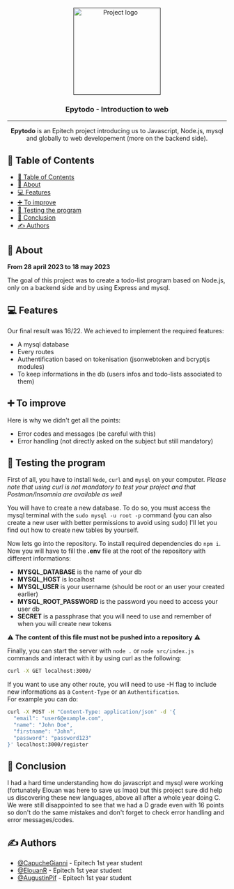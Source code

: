 <p align="center">
  <a href="" rel="noopener">
 <img width=200px height=200px src="https://cdn-icons-png.flaticon.com/512/906/906334.png" alt="Project logo"></a>
</p>

<h3 align="center"><strong>Epytodo</strong> - Introduction to web</h3>

---

<p align="center"> 
    <strong>Epytodo</strong> is an Epitech project introducing us to Javascript, Node.js, mysql and globally to web developement (more on the backend side).
    <br> 
</p>

## 📝 Table of Contents

- [📝 Table of Contents](#-table-of-contents)
- [🧐 About ](#-about-)
- [💻 Features ](#-features-)
- [➕ To improve ](#-to-improve-)
- [🤖 Testing the program ](#-testing-the-program-)
- [📆 Conclusion ](#-conclusion-)
- [✍️ Authors ](#️-authors-)

## 🧐 About <a name="about"></a>

<strong>From 28 april 2023 to 18 may 2023</strong>

The goal of this project was to create a todo-list program based on Node.js, only on a backend side and by using Express and mysql.

## 💻 Features <a name="features"></a>

Our final result was 16/22. We achieved to implement the required features:
- A mysql database
- Every routes
- Authentification based on tokenisation (jsonwebtoken and bcryptjs modules)
- To keep informations in the db (users infos and todo-lists associated to them)

## ➕ To improve <a name="more"></a>

Here is why we didn't get all the points:
  - Error codes and messages (be careful with this)
  - Error handling (not directly asked on the subject but still mandatory)

## 🤖 Testing the program <a name="tests"></a>

First of all, you have to install `Node`, `curl` and `mysql` on your computer. *Please note that using curl is not mandatory to test your project and that Postman/Insomnia are available as well*

You will have to create a new database. To do so, you must access the mysql terminal with the `sudo mysql -u root -p` command (you can also create a new user with better permissions to avoid using sudo)
I'll let you find out how to create new tables by yourself.

Now lets go into the repository. To install required dependencies do `npm i`.
Now you will have to fill the **.env** file at the root of the repository with different informations:
- **MYSQL_DATABASE** is the name of your db
- **MYSQL_HOST** is localhost
- **MYSQL_USER** is your username (should be root or an user your created earlier)
- **MYSQL_ROOT_PASSWORD** is the password you need to access your user db
- **SECRET** is a passphrase that you will need to use and remember of when you will create new tokens

⚠️ **The content of this file must not be pushed into a repository** ⚠️

Finally, you can start the server with `node .` or `node src/index.js` commands and interact with it by using curl as the following:
```bash
curl -X GET localhost:3000/
```

If you want to use any other route, you will need to use -H flag to include new informations as a `Content-Type` or an `Authentification`.<br>For example you can do:
```bash
curl -X POST -H "Content-Type: application/json" -d '{
  "email": "user6@example.com",
  "name": "John Doe",
  "firstname": "John",
  "password": "password123"
}' localhost:3000/register
```

## 📆 Conclusion <a name="conclusion"></a>

I had a hard time understanding how do javascript and mysql were working (fortunately Elouan was here to save us lmao) but this project sure did help us discovering these new languages, above all after a whole year doing C. We were still disappointed to see that we had a D grade even with 16 points so don't do the same mistakes and don't forget to check error handling and error messages/codes.

## ✍️ Authors <a name="authors"></a>

- [@CapucheGianni](https://github.com/capuchegianni) - Epitech 1st year student
- [@ElouanR](https://github.com/ElouanR) - Epitech 1st year student
- [@AugustinPif](https://github.com/AugustinPif) - Epitech 1st year student
